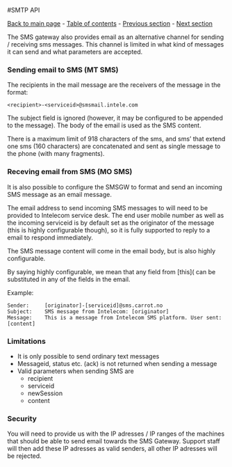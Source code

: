 #SMTP API

[Back to main page](https://github.com/Intelecom/sms/) - [Table of contents](/sections/Overview.md) - [Previous section](/sections/Interfaces/SMTP.md) -  [Next section](/sections/Interfaces/TCP_XML.md)

The SMS gateway also provides email as an alternative channel for sending / receiving sms messages. This channel is limited in what kind of messages it can send and what parameters are accepted. 

### Sending email to SMS (MT SMS)

The recipients in the mail message are the receivers of the message in the format: 

	<recipient>-<serviceid>@smsmail.intele.com

The subject field is ignored (however, it may be configured to be appended to the message). The body of the email is used as the SMS content.

There is a maximum limit of 918 characters of the sms, and sms’ that extend one sms (160 characters) are concatenated and sent as single message to the phone (with many fragments).


### Receving email from SMS (MO SMS)

It is also possible to configure the SMSGW to format and send an incoming SMS message as an email message.

The email address to send incoming SMS messages to will need to be provided to Intelecom service desk. The end user mobile number as well as the incoming serviceid is by default set as the originator of the message (this is highly configurable though), so it is fully supported to reply to a email to respond immediately.

The SMS message content will come in the email body, but is also highly configurable.

By saying highly configurable, we mean that any field from [this]( can be substituted in any of the fields in the email. 

Example: 

	Sender: 	[originator]-[serviceid]@sms.carrot.no
	Subject: 	SMS message from Intelecom: [originator]
	Message:	This is a message from Intelecom SMS platform. User sent: [content]

### Limitations

- It is only possible to send ordinary text messages
- Messageid, status etc. (ack) is not returned when sending a message
- Valid parameters when sending SMS are
	- recipient
	- serviceid
	- newSession
	- content

### Security

You will need to provide us with the IP adresses / IP ranges of the machines that should be able to send email towards the SMS Gateway. Support staff will then add these IP adresses as valid senders, all other IP adresses will be rejected. 